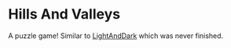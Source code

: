 # Hills And Valleys

A puzzle game! Similar to [LightAndDark](https://github.com/howard36/LightAndDark) which was never finished.
